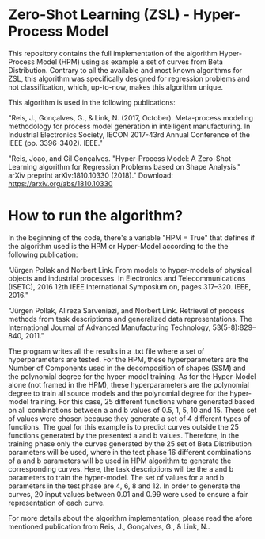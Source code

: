 # Zero-Shot Learning (ZSL) - Hyper-Process Model


This repository contains the full implementation of the algorithm Hyper-Process Model (HPM) using as example a set of curves from Beta Distribution. Contrary to all the available and most known algorithms for ZSL, this algorithm was specifically designed for regression problems and not classification, which, up-to-now, makes this algorithm unique. 

This algorithm is used in the following publications: 

"Reis, J., Gonçalves, G., & Link, N. (2017, October). Meta-process modeling methodology for process model generation in intelligent manufacturing. In Industrial Electronics Society, IECON 2017-43rd Annual Conference of the IEEE (pp. 3396-3402). IEEE."

"Reis, Joao, and Gil Gonçalves. "Hyper-Process Model: A Zero-Shot Learning algorithm for Regression Problems based on Shape Analysis." arXiv preprint arXiv:1810.10330 (2018)." Download: https://arxiv.org/abs/1810.10330

# How to run the algorithm?

In the beginning of the code, there's a variable "HPM = True" that defines if the algorithm used is the HPM or Hyper-Model according to the the following publication:

"Jürgen Pollak and Norbert Link. From models to hyper-models of physical objects and industrial processes. In Electronics and Telecommunications (ISETC), 2016 12th IEEE International Symposium on, pages 317–320. IEEE, 2016."

"Jürgen Pollak, Alireza Sarveniazi, and Norbert Link. Retrieval of process methods from task descriptions and generalized data representations. The International Journal of Advanced Manufacturing Technology, 53(5-8):829–840, 2011."

The program writes all the results in a .txt file where a set of hyperparameters are tested. For the HPM, these hyperparameters are the Number of Components used in the decomposition of shapes (SSM) and the polynomial degree for the hyper-model training. As for the Hyper-Model alone (not framed in the HPM), these hyperparameters are the polynomial degree to train all source models and the polynomial degree for the hyper-model training. For this case, 25 different functions where generated based on all combinations between a and b values of 0.5, 1, 5, 10 and 15. These set of values were chosen because they generate a set of 4 different types of functions. The goal for this example is to predict curves outside the 25 functions generated by the presented a and b values. Therefore, in the training phase only the curves generated by the 25 set of Beta Distribution parameters will be used, where in the test phase 16 different combinations of a and b parameters will be used in HPM algorithm to generate the corresponding curves. Here, the task descriptions will be the a and b parameters to train the hyper-model. The set of values for a and b parameters in the test phase are 4, 6, 8 and 12. In order to generate the curves, 20 input values between 0.01 and 0.99 were used to ensure a fair representation of each curve.



For more details about the algorithm implementation, please read the afore mentioned publication from Reis, J., Gonçalves, G., & Link, N..
